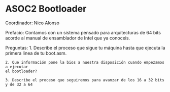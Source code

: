 # ASOC2 Bootloader

Coordinador: Nico Alonso

Prefacio:
	Contamos con un sistema pensado para arquitecturas de 64 bits acorde al manual
	de ensamblador de Intel que ya conoceis.

Preguntas:
	1. Describe el proceso que sigue tu máquina hasta que ejecuta la primera linea de
	tu boot.asm.

	2. Que información pone la bios a nuestra disposición cuando empezamos a ejecutar
	el bootloader?

	3. Describe el proceso que seguiremos para avanzar de los 16 a 32 bits y de 32 a 64

